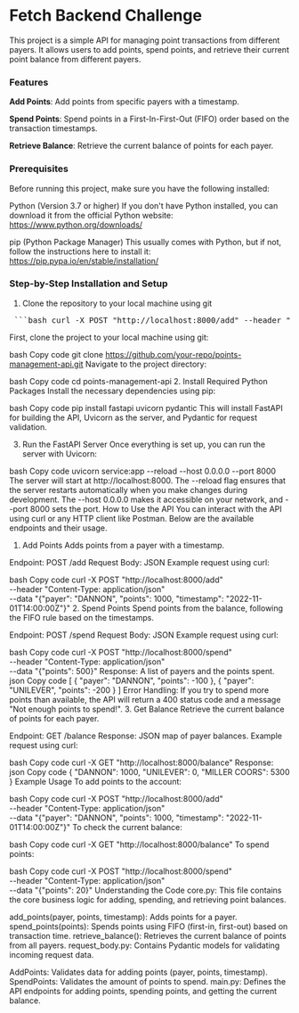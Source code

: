 # Fetch Backend Challenge
This project is a simple API for managing point transactions from different payers. It allows users to add points, spend points, and retrieve their current point balance from different payers. 

### Features

**Add Points**: Add points from specific payers with a timestamp.

**Spend Points**: Spend points in a First-In-First-Out (FIFO) order based on the transaction timestamps.

**Retrieve Balance**: Retrieve the current balance of points for each payer.

### Prerequisites

Before running this project, make sure you have the following installed:

Python (Version 3.7 or higher)
If you don't have Python installed, you can download it from the official Python website: https://www.python.org/downloads/

pip (Python Package Manager)
This usually comes with Python, but if not, follow the instructions here to install it: https://pip.pypa.io/en/stable/installation/

### Step-by-Step Installation and Setup
1. Clone the repository to your local machine using git
<pre> ```bash curl -X POST "http://localhost:8000/add" --header "Content-Type: application/json" --data "{\"payer\": \"DANNON\", \"points\": 1000, \"timestamp\": \"2022-11-01T14:00:00Z\"}" ``` </pre>
First, clone the project to your local machine using git:

bash
Copy code
git clone https://github.com/your-repo/points-management-api.git
Navigate to the project directory:

bash
Copy code
cd points-management-api
2. Install Required Python Packages
Install the necessary dependencies using pip:

bash
Copy code
pip install fastapi uvicorn pydantic
This will install FastAPI for building the API, Uvicorn as the server, and Pydantic for request validation.

3. Run the FastAPI Server
Once everything is set up, you can run the server with Uvicorn:

bash
Copy code
uvicorn service:app --reload --host 0.0.0.0 --port 8000
The server will start at http://localhost:8000.
The --reload flag ensures that the server restarts automatically when you make changes during development.
The --host 0.0.0.0 makes it accessible on your network, and --port 8000 sets the port.
How to Use the API
You can interact with the API using curl or any HTTP client like Postman. Below are the available endpoints and their usage.

1. Add Points
Adds points from a payer with a timestamp.

Endpoint: POST /add
Request Body: JSON
Example request using curl:

bash
Copy code
curl -X POST "http://localhost:8000/add" \
     --header "Content-Type: application/json" \
     --data "{\"payer\": \"DANNON\", \"points\": 1000, \"timestamp\": \"2022-11-01T14:00:00Z\"}"
2. Spend Points
Spend points from the balance, following the FIFO rule based on the timestamps.

Endpoint: POST /spend
Request Body: JSON
Example request using curl:

bash
Copy code
curl -X POST "http://localhost:8000/spend" \
     --header "Content-Type: application/json" \
     --data "{\"points\": 500}"
Response: A list of payers and the points spent.
json
Copy code
[
  { "payer": "DANNON", "points": -100 },
  { "payer": "UNILEVER", "points": -200 }
]
Error Handling: If you try to spend more points than available, the API will return a 400 status code and a message "Not enough points to spend!".
3. Get Balance
Retrieve the current balance of points for each payer.

Endpoint: GET /balance
Response: JSON map of payer balances.
Example request using curl:

bash
Copy code
curl -X GET "http://localhost:8000/balance"
Response:
json
Copy code
{
  "DANNON": 1000,
  "UNILEVER": 0,
  "MILLER COORS": 5300
}
Example Usage
To add points to the account:

bash
Copy code
curl -X POST "http://localhost:8000/add" \
     --header "Content-Type: application/json" \
     --data "{\"payer\": \"DANNON\", \"points\": 1000, \"timestamp\": \"2022-11-01T14:00:00Z\"}"
To check the current balance:

bash
Copy code
curl -X GET "http://localhost:8000/balance"
To spend points:

bash
Copy code
curl -X POST "http://localhost:8000/spend" \
     --header "Content-Type: application/json" \
     --data "{\"points\": 20}"
Understanding the Code
core.py: This file contains the core business logic for adding, spending, and retrieving point balances.

add_points(payer, points, timestamp): Adds points for a payer.
spend_points(points): Spends points using FIFO (first-in, first-out) based on transaction time.
retrieve_balance(): Retrieves the current balance of points from all payers.
request_body.py: Contains Pydantic models for validating incoming request data.

AddPoints: Validates data for adding points (payer, points, timestamp).
SpendPoints: Validates the amount of points to spend.
main.py: Defines the API endpoints for adding points, spending points, and getting the current balance.
